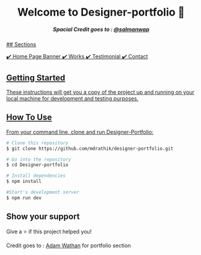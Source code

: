 <h1 align="center">Welcome to Designer-portfolio 👋</h1>

<h5 align="center">Spacial Credit goes to : <a target="_blank" href="https://www.figma.com/@salmanwap">@salmanwap</h5>
## Sections

✔️ Home Page Banner
✔️ Works
✔️ Testimonial
✔️ Contact

## Getting Started

These instructions will get you a copy of the project up and running on your local machine for development and testing purposes.

## How To Use

From your command line, clone and run Designer-Portfolio:

```bash
# Clone this repository
$ git clone https://github.com/mdrathik/designer-portfolio.git

# Go into the repository
$ cd Designer-portfolio

# Install dependencies
$ npm install

#Start's development server
$ npm run dev
```

## Show your support

Give a ⭐️ if this project helped you!

Credit goes to : [Adam Wathan](https://codepen.io/adamwathan/pen/QWLEJGr) for portfolio section
